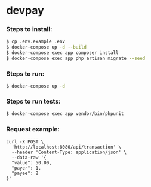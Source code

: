 # devpay

### Steps to install:

```sh
$ cp .env.example .env
$ docker-compose up -d --build
$ docker-compose exec app composer install
$ docker-compose exec app php artisan migrate --seed
```

### Steps to run:
```sh
$ docker-compose up -d
```

### Steps to run tests:

```sh
$ docker-compose exec app vendor/bin/phpunit
```

### Request example:

```
curl -X POST \
  'http://localhost:8080/api/transaction' \
  --header 'Content-Type: application/json' \
  --data-raw '{
  "value": 50.00,
  "payer": 1,
  "payee": 2
}'
```